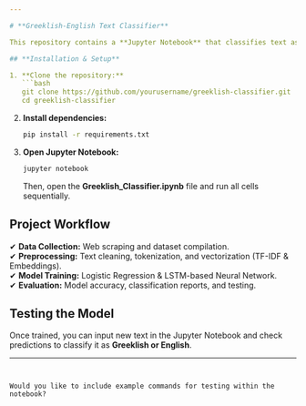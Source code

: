 ```yaml
---

# **Greeklish-English Text Classifier**  

This repository contains a **Jupyter Notebook** that classifies text as **Greeklish or English** using **NLP and Deep Learning** techniques. The project includes data collection, preprocessing, feature extraction, model training (LSTM & Logistic Regression), and evaluation.  

## **Installation & Setup**  

1. **Clone the repository:**  
   ```bash
   git clone https://github.com/yourusername/greeklish-classifier.git
   cd greeklish-classifier
   ```  
   
2. **Install dependencies:**  
   ```bash
   pip install -r requirements.txt
   ```  
   
3. **Open Jupyter Notebook:**  
   ```bash
   jupyter notebook
   ```  
   Then, open the **Greeklish_Classifier.ipynb** file and run all cells sequentially.

## **Project Workflow**  

✔ **Data Collection:** Web scraping and dataset compilation.  
✔ **Preprocessing:** Text cleaning, tokenization, and vectorization (TF-IDF & Embeddings).  
✔ **Model Training:** Logistic Regression & LSTM-based Neural Network.  
✔ **Evaluation:** Model accuracy, classification reports, and testing.  

## **Testing the Model**  

Once trained, you can input new text in the Jupyter Notebook and check predictions to classify it as **Greeklish or English**.  

---
```


Would you like to include example commands for testing within the notebook?
